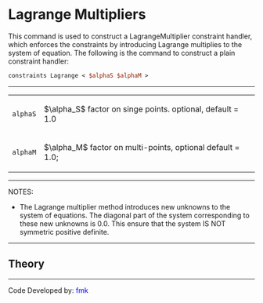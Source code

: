 # Lagrange Multipliers

<p>This command is used to construct a LagrangeMultiplier constraint
handler, which enforces the constraints by introducing Lagrange
multiplies to the system of equation. The following is the command to
construct a plain constraint handler:</p>

```tcl
constraints Lagrange < $alphaS $alphaM >
```
<hr />
<table>
<tbody>
<tr class="odd">
<td><p><code class="parameter-table-variable">alphaS</code></p></td>
<td><p>$\alpha_S$ factor on singe points.
optional, default = 1.0</p></td>
</tr>
<tr class="even">
<td><p><code class="parameter-table-variable">alphaM</code></p></td>
<td><p>$\alpha_M$ factor on multi-points,
optional default = 1.0;</p></td>
</tr>
</tbody>
</table>
<hr />
<p>NOTES:</p>
<ul>
<li>The Lagrange multiplier method introduces new unknowns to the system
of equations. The diagonal part of the system corresponding to these new
unknowns is 0.0. This ensure that the system IS NOT symmetric positive
definite.</li>
</ul>
<hr />

## Theory

<hr />
<p>Code Developed by: <span style="color:blue"> fmk
</span></p>
